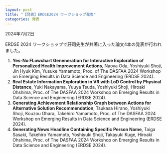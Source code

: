 ```yaml
---
layout: post
title: "【発表】ERDSE2024 ワークショップ発表"
categories: 発表
---
```


2024年7月2日

ERDSE 2024 ワークショップで莊司先生が共著に入った論文4本の発表が行われました。
1. **Yes-No FLowchart Geneneration for Interactive Exploration of Personalized Health Improvement Actions**, Naoya Oda, Yoshiyuki Shoji, Jin Hyuk Kim, Yusuke Yamamoto, Proc. of The DASFAA 2024 Workshop on Emerging Results in Data Science and Engineering (ERDSE 2024).
2. **Real Estate Information Exploration in VR with LoD Control by Physical Distance**, Yuki Nakayama, Yuuya Tsuda, Yoshiyuki Shoji, Hiroaki Ohshima, Proc. of The DASFAA 2024 Workshop on Emerging Results in Data Science and Engineering (ERDSE 2024).
3. **Generating Achievement Relationship Graph between Actions for Alternative Solution Recommendation**, Tsukasa Hirano, Yoshiyuki Shoji, Kouzou Ohara, Takehiro Yamamoto, Proc. of The DASFAA 2024 Workshop on Emerging Results in Data Science and Engineering (ERDSE 2024).
4. **Generating News Headline Containing Specific Person Name**, Taiga Sasaki, Takehiro Yamamoto, Yoshiyuki Shoji, Takayuki Kuge, Hiroaki Ohshima, Proc. of The DASFAA 2024 Workshop on Emerging Results in Data Science and Engineering (ERDSE 2024).